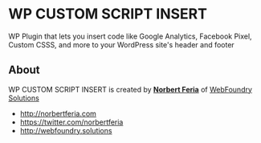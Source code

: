# WP CUSTOM SCRIPT INSERT

WP Plugin that lets you insert code like Google Analytics, Facebook Pixel, Custom CSSS, and more to your WordPress site's header and footer


## About

WP CUSTOM SCRIPT INSERT is created by **[Norbert Feria](http://norbertferia.com/)** of [WebFoundry Solutions](http://webfoundry.solutions)

* http://norbertferia.com
* https://twitter.com/norbertferia
* http://webfoundry.solutions

